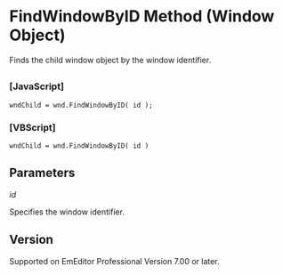 # FindWindowByID Method (Window Object)

Finds the child window object by the window identifier.

## 

### \[JavaScript\]

```
wndChild = wnd.FindWindowByID( id );
```

### \[VBScript\]

```
wndChild = wnd.FindWindowByID( id )
```

## Parameters

_id_

Specifies the window identifier.

## Version

Supported on EmEditor Professional Version 7.00 or later.
